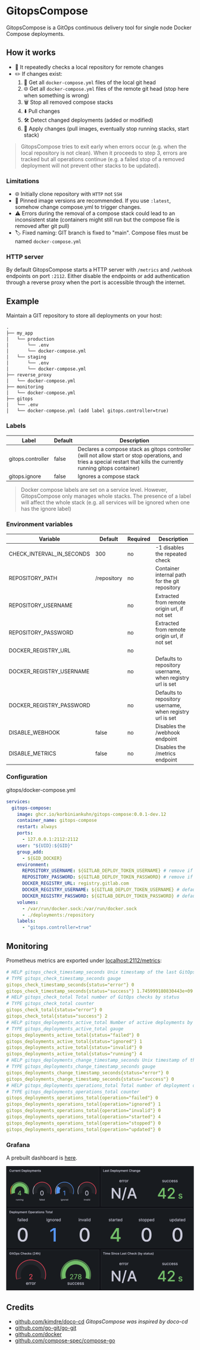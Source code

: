 # GitopsCompose

GitopsCompose is a GitOps continuous delivery tool for single node Docker Compose deployments.

## How it works

- 🔁 It repeatedly checks a local repository for remote changes
- ✏️ If changes exist:
  1. 📂 Get all `docker-compose.yml` files of the local git head
  2. 🌐 Get all `docker-compose.yml` files of the remote git head (stop here when something is wrong)
  3. 🗑️ Stop all removed compose stacks
  4. ⬇️ Pull changes
  5. 🛠️ Detect changed deployments (added or modified)
  6. 🚀 Apply changes (pull images, eventually stop running stacks, start stack)

> GitopsCompose tries to exit early when errors occur (e.g. when the local repository is not clean). When it proceeds to step 3, errors are tracked but all operations continue (e.g. a failed stop of a removed deployment will not prevent other stacks to be updated).

### Limitations

- 🌐 Initially clone repository with `HTTP` not `SSH`
- 📌 Pinned image versions are recommended. If you use `:latest`, somehow change compose.yml to trigger changes.
- ⚠️ Errors during the removal of a compose stack could lead to an inconsistent state (containers might still run but the compose file is removed after git pull)
- 🏷️ Fixed naming: GIT branch is fixed to "main". Compose files must be named `docker-compose.yml`

### HTTP server

By default GitopsCompose starts a HTTP server with `/metrics` and `/webhook` endpoints on port `:2112`. Either disable the endpoints or add authentication through a reverse proxy when the port is accessible through the internet.

## Example

Maintain a GIT repository to store all deployments on your host:

```text
.
├── my_app
│   └── production
│       └── .env
│       └── docker-compose.yml
│   └── staging
│       └── .env
│       └── docker-compose.yml
├── reverse_proxy
│   └── docker-compose.yml
├── monitoring
│   └── docker-compose.yml
├── gitops
│   └── .env
│   └── docker-compose.yml (add label gitops.controller=true)
```

### Labels

| Label             | Default | Description                                                                                                                                                            |
| ----------------- | ------- | ---------------------------------------------------------------------------------------------------------------------------------------------------------------------- |
| gitops.controller | false   | Declares a compose stack as gitops controller (will not allow start or stop operations, and tries a special restart that kills the currently running gitops container) |
| gitops.ignore     | false   | Ignores a compose stack                                                                                                                                                |

> Docker compose labels are set on a service level. However, GitopsCompose only manages whole stacks. The presence of a label will affect the whole stack (e.g. all services will be ignored when one has the ignore label)

### Environment variables

| Variable                  | Default     | Required | Description                                               |
| ------------------------- | ----------- | -------- | --------------------------------------------------------- |
| CHECK_INTERVAL_IN_SECONDS | 300         | no       | -1 disables the repeated check                            |
| REPOSITORY_PATH           | /repository | no       | Container internal path for the git repository            |
| REPOSITORY_USERNAME       |             | no       | Extracted from remote origin url, if not set              |
| REPOSITORY_PASSWORD       |             | no       | Extracted from remote origin url, if not set              |
| DOCKER_REGISTRY_URL       |             | no       |                                                           |
| DOCKER_REGISTRY_USERNAME  |             | no       | Defaults to repository username, when registry url is set |
| DOCKER_REGISTRY_PASSWORD  |             | no       | Defaults to repository username, when registry url is set |
| DISABLE_WEBHOOK           | false       | no       | Disables the /webhook endpoint                            |
| DISABLE_METRICS           | false       | no       | Disables the /metrics endpoint                            |

### Configuration

gitops/docker-compose.yml

```yaml
services:
  gitops-compose:
    image: ghcr.io/korbiniankuhn/gitops-compose:0.0.1-dev.12
    container_name: gitops-compose
    restart: always
    ports:
      - 127.0.0.1:2112:2112
    user: "${UID}:${GID}"
    group_add:
      - ${GID_DOCKER}
    environment:
      REPOSITORY_USERNAME: ${GITLAB_DEPLOY_TOKEN_USERNAME} # remove if credentials are set in remote url https://username:password@github.com/...
      REPOSITORY_PASSWORD: ${GITLAB_DEPLOY_TOKEN_PASSWORD} # remove if credentials are set in remote url https://username:password@github.com/...
      DOCKER_REGISTRY_URL: registry.gitlab.com
      DOCKER_REGISTRY_USERNAME: ${GITLAB_DEPLOY_TOKEN_USERNAME} # defaults to repository username
      DOCKER_REGISTRY_PASSWORD: ${GITLAB_DEPLOY_TOKEN_PASSWORD} # defaults to repository password
    volumes:
      - /var/run/docker.sock:/var/run/docker.sock
      - ./deployments:/repository
    labels:
      - "gitops.controller=true"
```

## Monitoring

Prometheus metrics are exported under [localhost:2112/metrics](localhost:2112/metrics):

```yaml
# HELP gitops_check_timestamp_seconds Unix timestamp of the last GitOps check by status
# TYPE gitops_check_timestamp_seconds gauge
gitops_check_timestamp_seconds{status="error"} 0
gitops_check_timestamp_seconds{status="success"} 1.745999180830443e+09
# HELP gitops_check_total Total number of GitOps checks by status
# TYPE gitops_check_total counter
gitops_check_total{status="error"} 0
gitops_check_total{status="success"} 2
# HELP gitops_deployments_active_total Number of active deployments by status
# TYPE gitops_deployments_active_total gauge
gitops_deployments_active_total{status="failed"} 0
gitops_deployments_active_total{status="ignored"} 1
gitops_deployments_active_total{status="invalid"} 0
gitops_deployments_active_total{status="running"} 4
# HELP gitops_deployments_change_timestamp_seconds Unix timestamp of the last deployment change by status
# TYPE gitops_deployments_change_timestamp_seconds gauge
gitops_deployments_change_timestamp_seconds{status="error"} 0
gitops_deployments_change_timestamp_seconds{status="success"} 0
# HELP gitops_deployments_operations_total Total number of deployment operations.
# TYPE gitops_deployments_operations_total counter
gitops_deployments_operations_total{operation="failed"} 0
gitops_deployments_operations_total{operation="ignored"} 1
gitops_deployments_operations_total{operation="invalid"} 0
gitops_deployments_operations_total{operation="started"} 4
gitops_deployments_operations_total{operation="stopped"} 0
gitops_deployments_operations_total{operation="updated"} 0
```

### Grafana

A prebuilt dashboard is [here](dashboard.json).

![Screenshot of the Grafana dashboard for GitopsCompose](dashboard.png)

## Credits

- [github.com/kimdre/doco-cd](github.com/kimdre/doco-cd) _GitopsCompose was inspired by doco-cd_
- [github.com/go-git/go-git](github.com/go-git/go-git)
- [github.com/docker](github.com/docker)
- [github.com/compose-spec/compose-go](github.com/compose-spec/compose-go)
